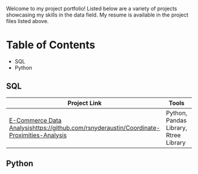 Welcome to my project portfolio! Listed below are a variety of projects showcasing my skills in the data field.
My resume is available in the project files listed above. 

# Table of Contents
* SQL
* Python

## SQL

| Project Link | Tools | Description |
|-|-|-|
| [E-Commerce Data Analysis](https://github.com/rsnyderaustin/Coordinate-Proximities-Analysis)https://github.com/rsnyderaustin/Coordinate-Proximities-Analysis | Python, Pandas Library, Rtree Library | Developed a Python program to spatially analyze two related sets of coordinates around each other. Program uses the [Rtree library](https://rtree.readthedocs.io/en/latest/)https://rtree.readthedocs.io/en/latest/ for spatial indexing. |

## Python
